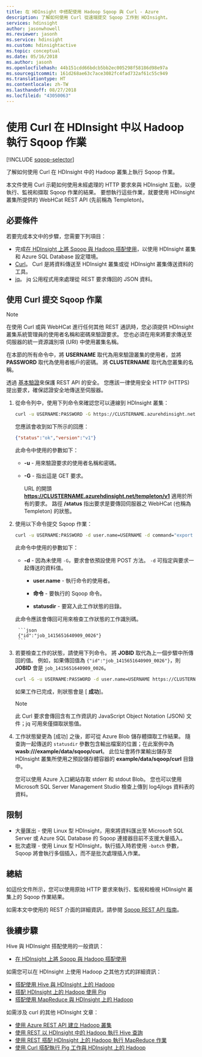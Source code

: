 ```yaml
---
title: 在 HDInsight 中搭配使用 Hadoop Sqoop 與 Curl - Azure
description: 了解如何使用 Curl 從遠端提交 Sqoop 工作到 HDInsight。
services: hdinsight
author: jasonwhowell
ms.reviewer: jasonh
ms.service: hdinsight
ms.custom: hdinsightactive
ms.topic: conceptual
ms.date: 05/16/2018
ms.author: jasonh
ms.openlocfilehash: 44b151cdd66bdcb5bb2ec005298f58186d98e97a
ms.sourcegitcommit: 161d268ae63c7ace3082fc4fad732af61c55c949
ms.translationtype: HT
ms.contentlocale: zh-TW
ms.lasthandoff: 08/27/2018
ms.locfileid: "43050063"
---
```

# <a name="run-sqoop-jobs-with-hadoop-in-hdinsight-with-curl"></a>使用 Curl 在 HDInsight 中以 Hadoop 執行 Sqoop 作業
[!INCLUDE [sqoop-selector](../../../includes/hdinsight-selector-use-sqoop.md)]

了解如何使用 Curl 在 HDInsight 中的 Hadoop 叢集上執行 Sqoop 作業。

本文件使用 Curl 示範如何使用未經處理的 HTTP 要求來與 HDInsight 互動，以便執行、監視和擷取 Sqoop 作業的結果。 要想執行這些作業，就要使用 HDInsight 叢集所提供的 WebHCat REST API (先前稱為 Templeton)。

## <a name="prerequisites"></a>必要條件
若要完成本文中的步驟，您需要下列項目：

* 完成[在 HDInsight 上將 Sqoop 與 Hadoop 搭配使用](hdinsight-use-sqoop.md#create-cluster-and-sql-database)，以使用 HDInsight 叢集和 Azure SQL Database 設定環境。
* [Curl](http://curl.haxx.se/)。 Curl 是將資料傳送至 HDInsight 叢集或從 HDInsight 叢集傳送資料的工具。
* [jq](http://stedolan.github.io/jq/)。 jq 公用程式用來處理從 REST 要求傳回的 JSON 資料。

## <a name="submit-sqoop-jobs-by-using-curl"></a>使用 Curl 提交 Sqoop 作業
> [!NOTE]
> 在使用 Curl 或與 WebHCat 進行任何其他 REST 通訊時，您必須提供 HDInsight 叢集系統管理員的使用者名稱和密碼來驗證要求。 您也必須在用來將要求傳送至伺服器的統一資源識別項 (URI) 中使用叢集名稱。
> 
> 在本節的所有命令中，將 **USERNAME** 取代為用來驗證叢集的使用者，並將 **PASSWORD** 取代為使用者帳戶的密碼。 將 **CLUSTERNAME** 取代為您叢集的名稱。
> 
> 透過 [基本驗證](http://en.wikipedia.org/wiki/Basic_access_authentication)來保護 REST API 的安全。 您應該一律使用安全 HTTP (HTTPS) 提出要求，確保認證安全地傳送至伺服器。
> 
> 

1. 從命令列中，使用下列命令來確認您可以連線到 HDInsight 叢集：

    ```bash   
    curl -u USERNAME:PASSWORD -G https://CLUSTERNAME.azurehdinsight.net/templeton/v1/status
    ```

    您應該會收到如下所示的回應：

    ```json   
    {"status":"ok","version":"v1"}
    ```
   
    此命令中使用的參數如下：
   
   * **-u** - 用來驗證要求的使用者名稱和密碼。
   * **-G** - 指出這是 GET 要求。
     
     URL 的開頭 **https://CLUSTERNAME.azurehdinsight.net/templeton/v1** 適用於所有的要求。 路徑 **/status** 指出要求是要傳回伺服器之 WebHCat (也稱為 Templeton) 的狀態。 
2. 使用以下命令提交 Sqoop 作業：

    ```bash
    curl -u USERNAME:PASSWORD -d user.name=USERNAME -d command="export --connect jdbc:sqlserver://SQLDATABASESERVERNAME.database.windows.net;user=USERNAME@SQLDATABASESERVERNAME;password=PASSWORD;database=SQLDATABASENAME --table log4jlogs --export-dir /example/data/sample.log --input-fields-terminated-by \0x20 -m 1" -d statusdir="wasb:///example/data/sqoop/curl" https://CLUSTERNAME.azurehdinsight.net/templeton/v1/sqoop
    ```

    此命令中使用的參數如下：

    * **-d** - 因為未使用 `-G`，要求會依預設使用 POST 方法。 `-d` 可指定與要求一起傳送的資料值。

        * **user.name** - 執行命令的使用者。

        * **命令** - 要執行的 Sqoop 命令。

        * **statusdir** - 要寫入此工作狀態的目錄。

    此命令應該會傳回可用來檢查工作狀態的工作識別碼。

        ```json
        {"id":"job_1415651640909_0026"}
        ```

3. 若要檢查工作的狀態，請使用下列命令。 將 **JOBID** 取代為上一個步驟中所傳回的值。 例如，如果傳回值為 `{"id":"job_1415651640909_0026"}`，則 **JOBID** 會是 `job_1415651640909_0026`。

    ```bash
    curl -G -u USERNAME:PASSWORD -d user.name=USERNAME https://CLUSTERNAME.azurehdinsight.net/templeton/v1/jobs/JOBID | jq .status.state
    ```

    如果工作已完成，則狀態會是 [ **成功**]。
   
   > [!NOTE]
   > 此 Curl 要求會傳回含有工作資訊的 JavaScript Object Notation (JSON) 文件；jq 可用來僅擷取狀態值。
   > 
   > 
4. 工作狀態變更為 [成功] 之後，即可從 Azure Blob 儲存體擷取工作結果。 隨查詢一起傳送的 `statusdir` 參數包含輸出檔案的位置；在此案例中為 **wasb:///example/data/sqoop/curl**。 此位址會將作業輸出儲存至 HDInsight 叢集所使用之預設儲存體容器的 **example/data/sqoop/curl** 目錄中。
   
    您可以使用 Azure 入口網站存取 stderr 和 stdout Blob。  您也可以使用 Microsoft SQL Server Management Studio 檢查上傳到 log4jlogs 資料表的資料。

## <a name="limitations"></a>限制
* 大量匯出 - 使用 Linux 型 HDInsight，用來將資料匯出至 Microsoft SQL Server 或 Azure SQL Database 的 Sqoop 連接器目前不支援大量插入。
* 批次處理 - 使用 Linux 型 HDInsight，執行插入時若使用 `-batch` 參數，Sqoop 將會執行多個插入，而不是批次處理插入作業。

## <a name="summary"></a>總結
如這份文件所示，您可以使用原始 HTTP 要求來執行、監視和檢視 HDInsight 叢集上的 Sqoop 作業結果。

如需本文中使用的 REST 介面的詳細資訊，請參閱 <a href="https://sqoop.apache.org/docs/1.99.3/RESTAPI.html" target="_blank">Sqoop REST API 指南</a>。

## <a name="next-steps"></a>後續步驟
Hive 與 HDInsight 搭配使用的一般資訊：

* [在 HDInsight 上將 Sqoop 與 Hadoop 搭配使用](hdinsight-use-sqoop.md)

如需您可以在 HDInsight 上使用 Hadoop 之其他方式的詳細資訊：

* [搭配使用 Hive 與 HDInsight 上的 Hadoop](hdinsight-use-hive.md)
* [搭配 HDInsight 上的 Hadoop 使用 Pig](hdinsight-use-pig.md)
* [搭配使用 MapReduce 與 HDInsight 上的 Hadoop](hdinsight-use-mapreduce.md)

如需涉及 curl 的其他 HDInsight 文章：
 
* [使用 Azure REST API 建立 Hadoop 叢集](../hdinsight-hadoop-create-linux-clusters-curl-rest.md)
* [使用 REST 以 HDInsight 中的 Hadoop 執行 Hive 查詢](apache-hadoop-use-hive-curl.md)
* [使用 REST 搭配 HDInsight 上的 Hadoop 執行 MapReduce 作業](apache-hadoop-use-mapreduce-curl.md)
* [使用 Curl 搭配執行 Pig 工作與 HDInsight 上的 Hadoop](apache-hadoop-use-pig-curl.md)



